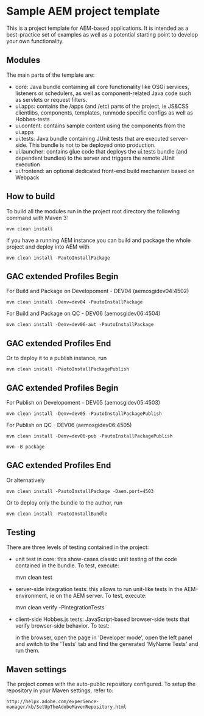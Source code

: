 # Sample AEM project template

This is a project template for AEM-based applications. It is intended as a best-practice set of examples as well as a potential starting point to develop your own functionality.

## Modules

The main parts of the template are:

* core: Java bundle containing all core functionality like OSGi services, listeners or schedulers, as well as component-related Java code such as servlets or request filters.
* ui.apps: contains the /apps (and /etc) parts of the project, ie JS&CSS clientlibs, components, templates, runmode specific configs as well as Hobbes-tests
* ui.content: contains sample content using the components from the ui.apps
* ui.tests: Java bundle containing JUnit tests that are executed server-side. This bundle is not to be deployed onto production.
* ui.launcher: contains glue code that deploys the ui.tests bundle (and dependent bundles) to the server and triggers the remote JUnit execution
* ui.frontend: an optional dedicated front-end build mechanism based on Webpack

## How to build

To build all the modules run in the project root directory the following command with Maven 3:

    mvn clean install

If you have a running AEM instance you can build and package the whole project and deploy into AEM with

    mvn clean install -PautoInstallPackage

## GAC extended Profiles Begin
For Build and Package on Developoment - DEV04 (aemosgidev04:4502)

    mvn clean install -Denv=dev04 -PautoInstallPackage

For Build and Package on QC - DEV06 (aemosgidev06:4504)

    mvn clean install -Denv=dev06-aut -PautoInstallPackage

## GAC extended Profiles End

Or to deploy it to a publish instance, run

    mvn clean install -PautoInstallPackagePublish

## GAC extended Profiles Begin
For Publish on Developoment - DEV05 (aemosgidev05:4503)

    mvn clean install -Denv=dev05 -PautoInstallPackagePublish

For Publish on QC - DEV06 (aemosgidev06:4505)

    mvn clean install -Denv=dev06-pub -PautoInstallPackagePublish

    mvn -B package
## GAC extended Profiles End

Or alternatively

    mvn clean install -PautoInstallPackage -Daem.port=4503

Or to deploy only the bundle to the author, run

    mvn clean install -PautoInstallBundle

## Testing

There are three levels of testing contained in the project:

* unit test in core: this show-cases classic unit testing of the code contained in the bundle. To test, execute:

    mvn clean test

* server-side integration tests: this allows to run unit-like tests in the AEM-environment, ie on the AEM server. To test, execute:

    mvn clean verify -PintegrationTests

* client-side Hobbes.js tests: JavaScript-based browser-side tests that verify browser-side behavior. To test:

    in the browser, open the page in 'Developer mode', open the left panel and switch to the 'Tests' tab and find the generated 'MyName Tests' and run them.

## Maven settings

The project comes with the auto-public repository configured. To setup the repository in your Maven settings, refer to:

    http://helpx.adobe.com/experience-manager/kb/SetUpTheAdobeMavenRepository.html

    
